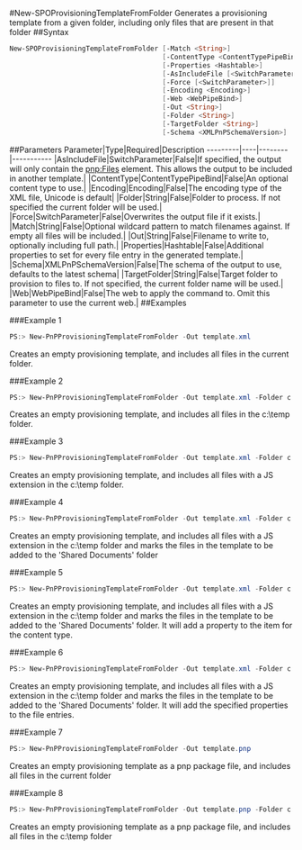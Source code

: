 #New-SPOProvisioningTemplateFromFolder
Generates a provisioning template from a given folder, including only files that are present in that folder
##Syntax
```powershell
New-SPOProvisioningTemplateFromFolder [-Match <String>]
                                      [-ContentType <ContentTypePipeBind>]
                                      [-Properties <Hashtable>]
                                      [-AsIncludeFile [<SwitchParameter>]]
                                      [-Force [<SwitchParameter>]]
                                      [-Encoding <Encoding>]
                                      [-Web <WebPipeBind>]
                                      [-Out <String>]
                                      [-Folder <String>]
                                      [-TargetFolder <String>]
                                      [-Schema <XMLPnPSchemaVersion>]
```


##Parameters
Parameter|Type|Required|Description
---------|----|--------|-----------
|AsIncludeFile|SwitchParameter|False|If specified, the output will only contain the <pnp:Files> element. This allows the output to be included in another template.|
|ContentType|ContentTypePipeBind|False|An optional content type to use.|
|Encoding|Encoding|False|The encoding type of the XML file, Unicode is default|
|Folder|String|False|Folder to process. If not specified the current folder will be used.|
|Force|SwitchParameter|False|Overwrites the output file if it exists.|
|Match|String|False|Optional wildcard pattern to match filenames against. If empty all files will be included.|
|Out|String|False|Filename to write to, optionally including full path.|
|Properties|Hashtable|False|Additional properties to set for every file entry in the generated template.|
|Schema|XMLPnPSchemaVersion|False|The schema of the output to use, defaults to the latest schema|
|TargetFolder|String|False|Target folder to provision to files to. If not specified, the current folder name will be used.|
|Web|WebPipeBind|False|The web to apply the command to. Omit this parameter to use the current web.|
##Examples

###Example 1
```powershell
PS:> New-PnPProvisioningTemplateFromFolder -Out template.xml
```
Creates an empty provisioning template, and includes all files in the current folder.

###Example 2
```powershell
PS:> New-PnPProvisioningTemplateFromFolder -Out template.xml -Folder c:\temp
```
Creates an empty provisioning template, and includes all files in the c:\temp folder.

###Example 3
```powershell
PS:> New-PnPProvisioningTemplateFromFolder -Out template.xml -Folder c:\temp -Match *.js
```
Creates an empty provisioning template, and includes all files with a JS extension in the c:\temp folder.

###Example 4
```powershell
PS:> New-PnPProvisioningTemplateFromFolder -Out template.xml -Folder c:\temp -Match *.js -TargetFolder "Shared Documents"
```
Creates an empty provisioning template, and includes all files with a JS extension in the c:\temp folder and marks the files in the template to be added to the 'Shared Documents' folder

###Example 5
```powershell
PS:> New-PnPProvisioningTemplateFromFolder -Out template.xml -Folder c:\temp -Match *.js -TargetFolder "Shared Documents" -ContentType "Test Content Type"
```
Creates an empty provisioning template, and includes all files with a JS extension in the c:\temp folder and marks the files in the template to be added to the 'Shared Documents' folder. It will add a property to the item for the content type.

###Example 6
```powershell
PS:> New-PnPProvisioningTemplateFromFolder -Out template.xml -Folder c:\temp -Match *.js -TargetFolder "Shared Documents" -Properties @{"Title" = "Test Title"; "Category"="Test Category"}
```
Creates an empty provisioning template, and includes all files with a JS extension in the c:\temp folder and marks the files in the template to be added to the 'Shared Documents' folder. It will add the specified properties to the file entries.

###Example 7
```powershell
PS:> New-PnPProvisioningTemplateFromFolder -Out template.pnp
```
Creates an empty provisioning template as a pnp package file, and includes all files in the current folder

###Example 8
```powershell
PS:> New-PnPProvisioningTemplateFromFolder -Out template.pnp -Folder c:\temp
```
Creates an empty provisioning template as a pnp package file, and includes all files in the c:\temp folder
